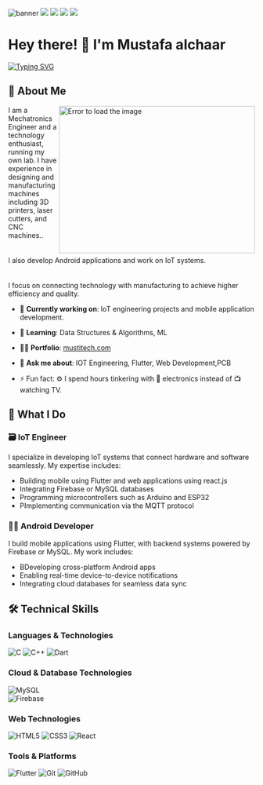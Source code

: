 ![banner](banner.png)
[<img src="https://img.shields.io/badge/twitter-%231DA1F2.svg?&style=for-the-badge&logo=twitter&logoColor=white" />](https://twitter.com/ptprashant09)
[<img src="https://img.shields.io/badge/linkedin-%230077B5.svg?&style=for-the-badge&logo=linkedin&logoColor=white" />](https://www.linkedin.com/in/ptprashanttripathi/)
[<img src = "https://img.shields.io/badge/instagram-%23E4405F.svg?&style=for-the-badge&logo=instagram&logoColor=white">](https://www.instagram.com/ptprashanttripathi/)
[<img src = "https://img.shields.io/badge/facebook-%231877F2.svg?&style=for-the-badge&logo=facebook&logoColor=white">](https://www.facebook.com/ptprashanttripathi)

# Hey there! 👋 I'm Mustafa alchaar

<div align="start">
<a href="https://git.io/typing-svg"><img src="https://readme-typing-svg.herokuapp.com?font=Fira+Code&pause=1000&width=435&lines=Mechatronics+Engineer.+;Mobile+app+developer.;IoT+systems+programmer.;Integrating+software+and+hardware.;I+build+CNC+machines+and+3D+printers." alt="Typing SVG" /></a>
</div>

## 🚀 About Me
<img boder="2px" src="https://raw.githubusercontent.com/MicaelliMedeiros/micaellimedeiros/master/image/computer-illustration.png" min-width="400px" max-width="400px" width="400px" height="300px" align="right" alt="Error to load the image">

I am a Mechatronics Engineer and a technology enthusiast, running my own lab. I have experience in designing and manufacturing machines including 3D printers, laser cutters, and CNC machines..
<br>
<br>
<br>
I also develop Android applications and work on IoT systems.
<br>
<br>
<br>
I focus on connecting technology with manufacturing to achieve higher efficiency and quality.





- 🔭 **Currently working on**: IoT engineering projects and mobile application development.
- 🌱 **Learning**: Data Structures & Algorithms, ML
- 👨‍💻 **Portfolio**: [mustitech.com](https://mustitech.com/)
- 💬 **Ask me about**: IOT Engineering, Flutter, Web Development,PCB

- ⚡ Fun fact: ⚙️ I spend hours tinkering with 🤖 electronics instead of 📺 watching TV.

## 💼 What I Do

### 🗃️ **IoT Engineer**
I specialize in developing IoT systems that connect hardware and software seamlessly. My expertise includes:
- Building mobile  using Flutter and web applications using react.js
- Integrating Firebase or MySQL databases
- Programming microcontrollers such as Arduino and ESP32
- PImplementing communication via the MQTT protocol


### 👨‍💻 **Android Developer**
I build mobile applications using Flutter, with backend systems powered by Firebase or MySQL.
My work includes:
- BDeveloping cross-platform Android apps
- Enabling real-time device-to-device notifications
- Integrating cloud databases for seamless data sync


## 🛠️ Technical Skills

### **Languages & Technologies**  
![C](https://img.shields.io/badge/C-00599C?style=for-the-badge&logo=c&logoColor=white)
![C++](https://img.shields.io/badge/C++-00599C?style=for-the-badge&logo=cplusplus&logoColor=white)
![Dart](https://img.shields.io/badge/Dart-0175C2?style=for-the-badge&logo=dart&logoColor=white)

### **Cloud & Database Technologies**  
![MySQL](https://img.shields.io/badge/MySQL-4479A1?style=for-the-badge&logo=mysql&logoColor=white)  
![Firebase](https://img.shields.io/badge/Firebase-FFCA28?style=for-the-badge&logo=firebase&logoColor=black)


### **Web Technologies**
![HTML5](https://img.shields.io/badge/HTML5-E34F26?style=for-the-badge&logo=html5&logoColor=white)
![CSS3](https://img.shields.io/badge/CSS3-1572B6?style=for-the-badge&logo=css3&logoColor=white)
![React](https://img.shields.io/badge/React-20232A?style=for-the-badge&logo=react&logoColor=61DAFB)

### **Tools & Platforms**
![Flutter](https://img.shields.io/badge/Flutter-02569B?style=for-the-badge&logo=flutter&logoColor=white)
![Git](https://img.shields.io/badge/Git-F05032?style=for-the-badge&logo=git&logoColor=white)
![GitHub](https://img.shields.io/badge/GitHub-100000?style=for-the-badge&logo=github&logoColor=white)
<!--
## 🎯 Areas of Interest

- **🔬 Technology**: Cloud Computing, Data Engineering, AI/ML
- **🌌 Astronomy**: Space exploration and astronomical phenomena
- **🎌 Anime & Manga**: Japanese culture and storytelling
- **📖 Continuous Learning**: Always exploring new technologies and methodologies

## 🎪 My Unique Equipment

- **🎭 Sarcasm**: Professional level humor deployment
- **🧠 Knowledge**: Continuously expanding tech arsenal
- **🐍 Python**: My go-to problem-solving companion
- **☕ Chai**: Premium fuel for coding sessions
- **🚀 Curiosity**: Never-ending drive to explore and learn
  
## 🌟 Featured Projects

Here are some highlights from my work:

### 🏆 **Projects**

- **🕉️ [Vedic Programming Language](https://github.com/vedic-lang/vedic)**: World's first working Sanskrit programming language interpreter written in Rust 🦀
  - Cross-platform support (macOS, Linux, Windows)
  - Single binary executable with no external dependencies
  - [Online IDE](https://vedic-lang.github.io/vedic-ide) available
  - Featured on various tech platforms and communities

- **📖 [Bhagavad Gita API](https://github.com/vedicscriptures/bhagavad-gita-api)**: Open-source REST API on Vedic Scripture Shrimad Bhagavad Gita
  - Lightweight Node.js based API server
  - Free public service for non-monetized applications
  - Complete verses, chapters, and translations
  - Widely used by developers worldwide

### 🚀 **Other Notable Projects**

- **🔗 LinkPe**: Node.js API for generating shareable UPI payment links
- **☁️ Cloud Storage System**: Real-time cloud storage solution with Android app
- **📊 IPL Prediction**: Machine learning model for IPL match predictions using SVM
- **💼 Portfolio Tracker**: Comprehensive financial analysis with Medallion architecture
- **🎨 Portfolio Website**: Personal portfolio with Material Design

## 📈 GitHub Stats

<div align="center">
  <img src="https://github-readme-stats.vercel.app/api?username=PtPrashantTripathi&show_icons=true&theme=radical" alt="GitHub Stats" />
</div>

<div align="center">
  <img src="https://github-readme-stats.vercel.app/api/top-langs/?username=PtPrashantTripathi&layout=compact&theme=radical" alt="Top Languages" />
</div>

## 🤝 Let's Connect!

I'm always excited to collaborate on interesting projects, especially in:
- **Data Science & Deep Learning**
- **Cloud Engineering**
- **Open Source Contributions**
- **Mentoring & Knowledge Sharing**

### 📬 Get in Touch
- 💼 **Portfolio**: [ptprashanttripathi.github.io](https://ptprashanttripathi.github.io)
- 💬 **Discussions**: [Ask me anything!](https://github.com/PtPrashantTripathi/ptprashanttripathi/discussions/3)
- 📄 **Resume**: [View my resume](https://drive.google.com/file/d/1J79L3laKdUfjyP44nHjJ6E50oFebs5if/view?usp=drivesdk)

---

<div align="center">
  <i>✨ "I love to explore new technologies and leverage them to solve real-life problems" ✨</i>
  
  ![Visitor Count](https://komarev.com/ghpvc/?username=ptprashanttripathi&style=for-the-badge)
</div> -->

